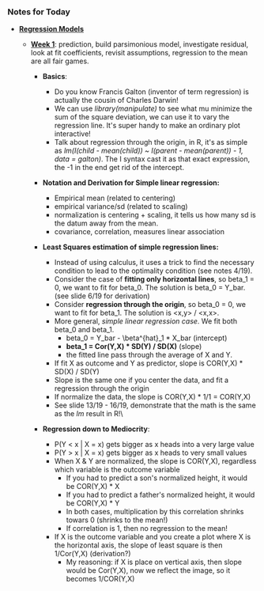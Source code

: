 ### Notes for Today

* [**Regression Models**](https://class.coursera.org/regmods-004/)

	* [**Week 1**](https://class.coursera.org/regmods-004/wiki/Lecture_note_links): prediction, build parsimonious model, investigate residual, look at fit coefficients, revisit assumptions, regression to the mean are all fair games.
		
		* **Basics**: 
			* Do you know Francis Galton (inventor of term regression) is actually the cousin of Charles Darwin!
			* We can use _library(manipulate)_ to see what mu minimize the sum of the square deviation, we can use it to vary the regression line. It's super handy to make an ordinary plot interactive!
			* Talk about regression through the origin, in R, it's as simple as _lm(I(child - mean(child)) ~ I(parent - mean(parent)) - 1, data = galton)_. The I syntax cast it as that exact expression, the -1 in the end get rid of the intercept.

		* **Notation and Derivation for Simple linear regression:**
			* Empirical mean (related to centering) 
			* empirical variance/sd (related to scaling)
			* normalization is centering + scaling, it tells us how many sd is the datum away from the mean.
			* covariance, correlation, measures linear association

		* **Least Squares estimation of simple regression lines:**
			* Instead of using calculus, it uses a trick to find the necessary condition to lead to the optimality condition (see notes 4/19).
			* Consider the case of **fitting only horizontal lines**, so beta_1 = 0, we want to fit for beta_0. The solution is beta_0 = Y_bar. (see slide 6/19 for derivation)
			* Consider **regression through the origin**, so beta_0 = 0, we want to fit for beta_1. The solution is <x,y> / <x,x>.
			* More general, *simple linear regression case*. We fit both beta_0 and beta_1.
				* beta_0 = Y_bar - \beta^{hat}_1 * X_bar (intercept)
				* **beta_1 = Cor(Y,X) * SD(Y) / SD(X)** (slope)
				* the fitted line pass through the average of X and Y.
			* If fit X as outcome and Y as predictor, slope is COR(Y,X) * SD(X) / SD(Y)
			* Slope is the same one if you center the data, and fit a regression through the origin
			* If normalize the data, the slope is COR(Y,X) * 1/1 = COR(Y,X)
			* See slide 13/19 - 16/19, demonstrate that the math is the same as the _lm_ result in R!\
		
		* **Regression down to Mediocrity**:
			* P(Y < x | X = x) gets bigger as x heads into a very large value
			* P(Y > x | X = x) gets bigger as x heads to very small values
			* When X & Y are normalized, the slope is COR(Y,X), regardless which variable is the outcome variable
				* If you had to predict a son's normalized height, it would be COR(Y,X) * X
				* If you had to predict a father's normalized height, it would be COR(Y,X) * Y
				* In both cases, multiplication by this correlation shrinks towars 0 (shrinks to the mean!)
				* If correlation is 1, then no regression to the mean!
			* If X is the outcome variable and you create a plot where X is the horizontal axis, the slope of least square is then 1/Cor(Y,X) (derivation?)
				* My reasoning: if X is place on vertical axis, then slope would be Cor(Y,X), now we reflect the image, so it becomes 1/COR(Y,X)
